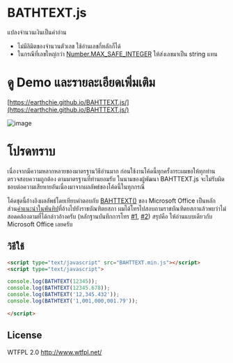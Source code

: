 # BATHTEXT.js
แปลงจำนวนเงินเป็นคำอ่าน 

* ไม่มีลิมิตของจำนวนตัวเลข ใช้อ่านเลขกี่หลักก็ได้
* ในกรณีที่เลขใหญ่กว่า [Number.MAX_SAFE_INTEGER](https://developer.mozilla.org/en-US/docs/Web/JavaScript/Reference/Global_Objects/Number/MAX_SAFE_INTEGER) ให้ส่งเลขมาเป็น string แทน

# ดู Demo และรายละเอียดเพิ่มเติม
[https://earthchie.github.io/BAHTTEXT.js/](https://earthchie.github.io/BAHTTEXT.js/)

![image](https://cloud.githubusercontent.com/assets/7013039/25438868/e9611b80-2ac4-11e7-8713-212a7f24caa8.png)

# โปรดทราบ

เนื่องจากมีความหลากหลายของมาตรฐานวิธีอ่านมาก ก่อนใช้งานโค้ดนี้ทุกครั้งกระผมขอให้ทุกท่านตรวจสอบความถูกต้อง ตามมาตรฐานที่ท่านยอมรับ ในนามของผู้พัฒนา BAHTTEXT.js จะไม่รับผิดชอบต่อความเสียหายอันเนื่องมาจากผลลัพธ์ของโค้ดนี้ในทุกกรณี

โค้ดชุดนี้อ้างอิงผลลัพธ์โดยเทียบคำตอบกับ [BAHTTEXT()](https://support.office.com/en-us/article/BAHTTEXT-function-5ba4d0b4-abd3-4325-8d22-7a92d59aab9c) ของ Microsoft Office เป็นหลัก ส่วน[คำแนะนำในพันทิป](https://pantip.com/topic/34967540#comment16)ที่อ้างไปยังราชบัณฑิตยสภา ผมได้โทรไปสอบถามราชบัณฑิตยสภาแล้วพบว่าไม่สอดคล้องตามที่ได้กล่าวอ้างครับ (หลักฐานบันทึกการโทร [#1](https://earthchie.github.io/BAHTTEXT.js/call_logs/call_logs_1.m4a), [#2](https://earthchie.github.io/BAHTTEXT.js/call_logs/call_logs_2.m4a)) สรุปคือ ให้อ่านแบบเดียวกับ Microsoft Office เลยครับ</p>


## วิธีใช้

```HTML
<script type="text/javascript" src="BAHTTEXT.min.js"></script>
<script type="text/javascript">

console.log(BATHTEXT(12345));
console.log(BATHTEXT(12345.678));
console.log(BATHTEXT('12,345.432'));
console.log(BATHTEXT('1,001,000,001.79'));

</script>
```

## License
WTFPL 2.0 http://www.wtfpl.net/
